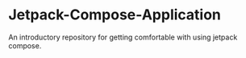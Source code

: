 # Jetpack-Compose-Application
An introductory repository for getting comfortable with using jetpack compose.
